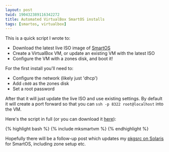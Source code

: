 ```yaml
---
layout: post
twid: 190432389116342272
title: Automated VirtualBox SmartOS installs
tags: [smartos, virtualbox]
---
```


This is a quick script I wrote to:
* Download the latest live ISO image of [SmartOS](http://smartos.org/)
* Create a VirtualBox VM, or update an existing VM with the latest ISO
* Configure the VM with a zones disk, and boot it!

For the first install you'll need to:
* Configure the network (likely just 'dhcp')
* Add `c0d0` as the zones disk
* Set a root password

After that it will just update the live ISO and use existing settings.  By
default it will create a port forward so that you can `ssh -p 8322
root@localhost` into the VM.

Here's the script in full (or you can download it
[here](http://www.perkin.org.uk/files/mksmartvm)):

{% highlight bash %}
{% include mksmartvm %}
{% endhighlight %}

Hopefully there will be a follow-up post which updates my [pkgsrc on
Solaris](http://www.perkin.org.uk/posts/pkgsrc-on-solaris.html) for SmartOS,
including zone setup etc.
